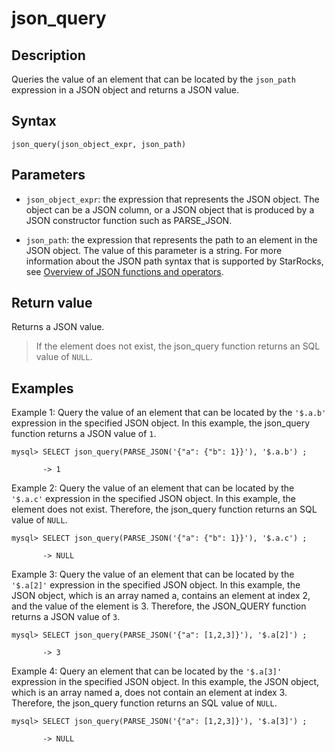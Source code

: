 # json_query

## Description

Queries the value of an element that can be located by the `json_path` expression in a JSON object and returns a JSON value.

## Syntax

```Plain_Text
json_query(json_object_expr, json_path)
```

## Parameters

- `json_object_expr`: the expression that represents the JSON object. The object can be a JSON column, or a JSON object that is produced by a JSON constructor function such as PARSE_JSON.

- `json_path`: the expression that represents the path to an element in the JSON object. The value of this parameter is a string. For more information about the JSON path syntax that is supported by StarRocks, see [Overview of JSON functions and operators](../overview-of-json-functions-and-operators.md).

## Return value

Returns a JSON value.

> If the element does not exist, the json_query function returns an SQL value of `NULL`.

## Examples

Example 1: Query the value of an element that can be located by the `'$.a.b'` expression in the specified JSON object. In this example, the json_query function returns a JSON value of `1`.

```Plain_Text
mysql> SELECT json_query(PARSE_JSON('{"a": {"b": 1}}'), '$.a.b') ;

       -> 1
```

Example 2: Query the value of an element that can be located by the `'$.a.c'` expression in the specified JSON object. In this example, the element does not exist. Therefore, the json_query function returns an SQL value of `NULL`.

```Plain_Text
mysql> SELECT json_query(PARSE_JSON('{"a": {"b": 1}}'), '$.a.c') ;

       -> NULL
```

Example 3: Query the value of an element that can be located by the `'$.a[2]'` expression in the specified JSON object. In this example, the JSON object, which is an array named a, contains an element at index 2, and the value of the element is 3. Therefore, the JSON_QUERY function returns a JSON value of `3`.

```Plain_Text
mysql> SELECT json_query(PARSE_JSON('{"a": [1,2,3]}'), '$.a[2]') ;

       -> 3
```

Example 4: Query an element that can be located by the `'$.a[3]'` expression in the specified JSON object. In this example, the JSON object, which is an array named a, does not contain an element at index 3. Therefore, the json_query function returns an SQL value of `NULL`.

```Plain_Text
mysql> SELECT json_query(PARSE_JSON('{"a": [1,2,3]}'), '$.a[3]') ;

       -> NULL
```
